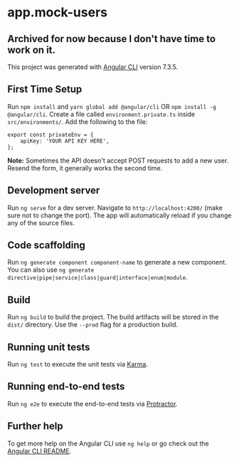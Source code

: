 # app.mock-users
## Archived for now because I don't have time to work on it.

This project was generated with [Angular CLI](https://github.com/angular/angular-cli) version 7.3.5.

## First Time Setup
Run `npm install` and `yarn global add @angular/cli` OR `npm install -g @angular/cli`.
Create a file called `environment.private.ts` inside `src/environments/`.
Add the following to the file:
```
export const privateEnv = {
    apiKey: 'YOUR API KEY HERE',
};
```
**Note:** Sometimes the API doesn't accept POST requests to add a new user. Resend the form, it generally works the second time.  

## Development server

Run `ng serve` for a dev server. Navigate to `http://localhost:4200/` (make sure not to change the port). The app will automatically reload if you change any of the source files.

## Code scaffolding

Run `ng generate component component-name` to generate a new component. You can also use `ng generate directive|pipe|service|class|guard|interface|enum|module`.

## Build

Run `ng build` to build the project. The build artifacts will be stored in the `dist/` directory. Use the `--prod` flag for a production build.

## Running unit tests

Run `ng test` to execute the unit tests via [Karma](https://karma-runner.github.io).

## Running end-to-end tests

Run `ng e2e` to execute the end-to-end tests via [Protractor](http://www.protractortest.org/).

## Further help

To get more help on the Angular CLI use `ng help` or go check out the [Angular CLI README](https://github.com/angular/angular-cli/blob/master/README.md).
